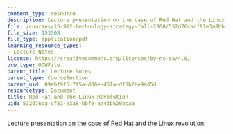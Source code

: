 ```yaml
---
content_type: resource
description: Lecture presentation on the case of Red Hat and the Linux revolution.
file: /courses/15-912-technology-strategy-fall-2008/532d76cacf81e3a8bbf9aa43b820bcaa_lec_12.pdf
file_size: 153508
file_type: application/pdf
learning_resource_types:
- Lecture Notes
license: https://creativecommons.org/licenses/by-nc-sa/4.0/
ocw_type: OCWFile
parent_title: Lecture Notes
parent_type: CourseSection
parent_uid: 09ebf9f5-7f5a-d06e-d51a-df0b2be9ad5d
resourcetype: Document
title: Red Hat and The Linux Revolution
uid: 532d76ca-cf81-e3a8-bbf9-aa43b820bcaa
---
```

Lecture presentation on the case of Red Hat and the Linux revolution.
